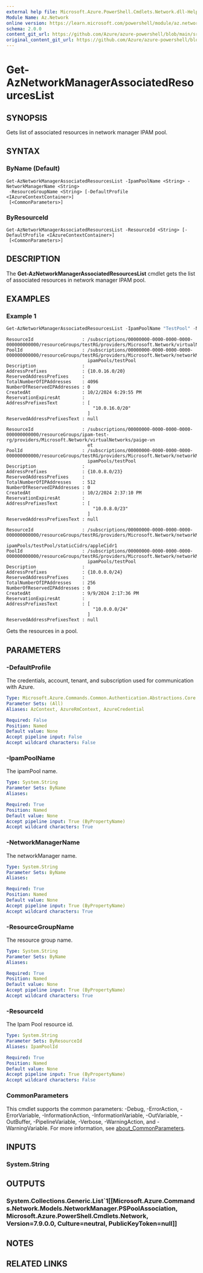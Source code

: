 ```yaml
---
external help file: Microsoft.Azure.PowerShell.Cmdlets.Network.dll-Help.xml
Module Name: Az.Network
online version: https://learn.microsoft.com/powershell/module/az.network/get-aznetworkmanagerassociatedresourceslist
schema: 2.0.0
content_git_url: https://github.com/Azure/azure-powershell/blob/main/src/Network/Network/help/Get-AzNetworkManagerAssociatedResourcesList.md
original_content_git_url: https://github.com/Azure/azure-powershell/blob/main/src/Network/Network/help/Get-AzNetworkManagerAssociatedResourcesList.md
---
```


# Get-AzNetworkManagerAssociatedResourcesList

## SYNOPSIS
Gets list of associated resources in network manager IPAM pool.

## SYNTAX

### ByName (Default)
```
Get-AzNetworkManagerAssociatedResourcesList -IpamPoolName <String> -NetworkManagerName <String>
 -ResourceGroupName <String> [-DefaultProfile <IAzureContextContainer>]
 [<CommonParameters>]
```

### ByResourceId
```
Get-AzNetworkManagerAssociatedResourcesList -ResourceId <String> [-DefaultProfile <IAzureContextContainer>]
 [<CommonParameters>]
```

## DESCRIPTION
The **Get-AzNetworkManagerAssociatedResourcesList** cmdlet gets the list of associated resources in network manager IPAM pool.

## EXAMPLES

### Example 1
```powershell
Get-AzNetworkManagerAssociatedResourcesList -IpamPoolName "TestPool" -NetworkManagerName "TestNetworkManager" -ResourceGroupName "TestResourceGroupName"
```

```output
ResourceId                  : /subscriptions/00000000-0000-0000-0000-000000000000/resourceGroups/testRG/providers/Microsoft.Network/virtualNetworks/testvNet
PoolId                      : /subscriptions/00000000-0000-0000-0000-000000000000/resourceGroups/testRG/providers/Microsoft.Network/networkManagers/testNM/
                              ipamPools/testPool
Description                 :
AddressPrefixes             : {10.0.16.0/20}
ReservedAddressPrefixes     :
TotalNumberOfIPAddresses    : 4096
NumberOfReservedIPAddresses : 0
CreatedAt                   : 10/2/2024 6:29:55 PM
ReservationExpiresAt        :
AddressPrefixesText         : [
                                "10.0.16.0/20"
                              ]
ReservedAddressPrefixesText : null

ResourceId                  : /subscriptions/00000000-0000-0000-0000-000000000000/resourceGroups/ipam-test-rg/providers/Microsoft.Network/virtualNetworks/paige-vn
                              et
PoolId                      : /subscriptions/00000000-0000-0000-0000-000000000000/resourceGroups/testRG/providers/Microsoft.Network/networkManagers/testNM/
                              ipamPools/testPool
Description                 :
AddressPrefixes             : {10.0.8.0/23}
ReservedAddressPrefixes     :
TotalNumberOfIPAddresses    : 512
NumberOfReservedIPAddresses : 0
CreatedAt                   : 10/2/2024 2:37:10 PM
ReservationExpiresAt        :
AddressPrefixesText         : [
                                "10.0.8.0/23"
                              ]
ReservedAddressPrefixesText : null

ResourceId                  : /subscriptions/00000000-0000-0000-0000-000000000000/resourceGroups/testRG/providers/Microsoft.Network/networkManagers/testNM/
                              ipamPools/testPool/staticCidrs/appleCidr1
PoolId                      : /subscriptions/00000000-0000-0000-0000-000000000000/resourceGroups/testRG/providers/Microsoft.Network/networkManagers/testNM/
                              ipamPools/testPool
Description                 :
AddressPrefixes             : {10.0.0.0/24}
ReservedAddressPrefixes     :
TotalNumberOfIPAddresses    : 256
NumberOfReservedIPAddresses : 0
CreatedAt                   : 9/9/2024 2:17:36 PM
ReservationExpiresAt        :
AddressPrefixesText         : [
                                "10.0.0.0/24"
                              ]
ReservedAddressPrefixesText : null
```

Gets the resources in a pool.

## PARAMETERS

### -DefaultProfile
The credentials, account, tenant, and subscription used for communication with Azure.

```yaml
Type: Microsoft.Azure.Commands.Common.Authentication.Abstractions.Core.IAzureContextContainer
Parameter Sets: (All)
Aliases: AzContext, AzureRmContext, AzureCredential

Required: False
Position: Named
Default value: None
Accept pipeline input: False
Accept wildcard characters: False
```

### -IpamPoolName
The ipamPool name.

```yaml
Type: System.String
Parameter Sets: ByName
Aliases:

Required: True
Position: Named
Default value: None
Accept pipeline input: True (ByPropertyName)
Accept wildcard characters: True
```

### -NetworkManagerName
The networkManager name.

```yaml
Type: System.String
Parameter Sets: ByName
Aliases:

Required: True
Position: Named
Default value: None
Accept pipeline input: True (ByPropertyName)
Accept wildcard characters: True
```

### -ResourceGroupName
The resource group name.

```yaml
Type: System.String
Parameter Sets: ByName
Aliases:

Required: True
Position: Named
Default value: None
Accept pipeline input: True (ByPropertyName)
Accept wildcard characters: True
```

### -ResourceId
The Ipam Pool resource id.

```yaml
Type: System.String
Parameter Sets: ByResourceId
Aliases: IpamPoolId

Required: True
Position: Named
Default value: None
Accept pipeline input: True (ByPropertyName)
Accept wildcard characters: False
```

### CommonParameters
This cmdlet supports the common parameters: -Debug, -ErrorAction, -ErrorVariable, -InformationAction, -InformationVariable, -OutVariable, -OutBuffer, -PipelineVariable, -Verbose, -WarningAction, and -WarningVariable. For more information, see [about_CommonParameters](http://go.microsoft.com/fwlink/?LinkID=113216).

## INPUTS

### System.String

## OUTPUTS

### System.Collections.Generic.List`1[[Microsoft.Azure.Commands.Network.Models.NetworkManager.PSPoolAssociation, Microsoft.Azure.PowerShell.Cmdlets.Network, Version=7.9.0.0, Culture=neutral, PublicKeyToken=null]]

## NOTES

## RELATED LINKS

